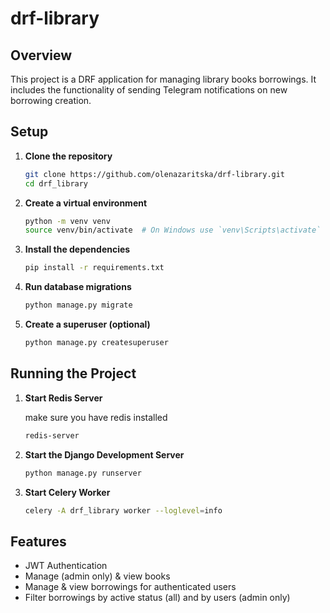# drf-library

## Overview
This project is a DRF application for managing library books borrowings. It includes the functionality of sending Telegram notifications on new borrowing creation. 

## Setup

1. **Clone the repository**
   ```bash
   git clone https://github.com/olenazaritska/drf-library.git
   cd drf_library
   
2. **Create a virtual environment**
   ```bash
   python -m venv venv
   source venv/bin/activate  # On Windows use `venv\Scripts\activate`

3. **Install the dependencies**
   ```bash
   pip install -r requirements.txt

4. **Run database migrations**
   ```bash
   python manage.py migrate

5. **Create a superuser (optional)**
   ```bash
   python manage.py createsuperuser

## Running the Project

1. **Start Redis Server**

    make sure you have redis installed
   ```bash
   redis-server

2. **Start the Django Development Server**
   ```bash
   python manage.py runserver

3. **Start Celery Worker**
   ```bash
   celery -A drf_library worker --loglevel=info
   
## Features
* JWT Authentication
* Manage (admin only) & view books
* Manage & view borrowings for authenticated users
* Filter borrowings by active status (all) and by users (admin only)
